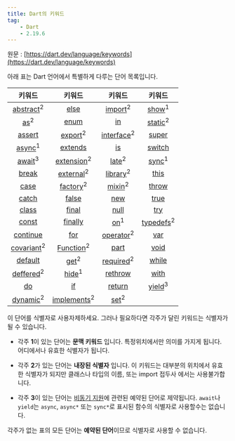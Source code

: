 ```yaml
---
title: Dart의 키워드
tag:
    - Dart
    - 2.19.6
---
```


원문 : [https://dart.dev/language/keywords](https://dart.dev/language/keywords)

아래 표는 Dart 언어에서 특별하게 다루는 단어 목록입니다.

| 키워드 | 키워드 | 키워드 | 키워드 |
| :-----: | :-----: | :-----: | :-----: |
| [abstract](https://dart.dev/language/classes#abstract-classes)<sup>2</sup> | [else](control-flow.md#if-and-else) | [import](libraries.md#using-libraries)<sup>2</sup> | [show](libraries.md#importing-only-part-of-a-library)<sup>1</sup> |
| [as](operators.md#type-test-operators)<sup>2</sup> | [enum](https://dart.dev/language/enum) | [in](control-flow.md#for-loops) | [static](https://dart.dev/language/classes#class-variables-and-methods)<sup>2</sup> |
| [assert](control-flow.md#assert) | [export](https://dart.dev/guides/libraries/create-library-packages)<sup>2</sup> | [interface](https://dart.dev/language/classes#implicit-interfaces)<sup>2</sup> | [super](https://dart.dev/language/extend) |
| [async](https://dart.dev/language/async)<sup>1</sup> | [extends](https://dart.dev/language/extend) | [is](operators.md#type-test-operators) | [switch](control-flow.md#switch-and-case) |
| [await](https://dart.dev/language/async)<sup>3</sup> | [extension](https://dart.dev/language/extension-methods)<sup>2</sup> | [late](variables.md#late-variables)<sup>2</sup> | [sync](functions.md#generators)<sup>1</sup> |
| [break](control-flow.md#break-and-continue) | [external](https://spec.dart.dev/DartLangSpecDraft.pdf#External%20Functions)<sup>2</sup> | [library](libraries.md)<sup>2</sup> | [this](https://dart.dev/language/constructors) |
| [case](control-flow.md#switch-and-case) | [factory](https://dart.dev/language/constructors#factory-constructors)<sup>2</sup> | [mixin](https://dart.dev/language/mixins)<sup>2</sup> | [throw](error-handling.md#throw) |
| [catch](error-handling.md#catch) | [false](built-in-types.md#booleans) | [new](https://dart.dev/language/classes#using-constructors) | [true](built-in-types.md#booleans) |
| [class](https://dart.dev/language/classes#instance-variables) | [final](variables.md#final-and-const) | [null](variables.md#default-value) | [try](error-handling.md#catch) |
| [const](variables.md#final-and-const) | [finally](error-handling.md#finally) | [on](error-handling.md#catch)<sup>1</sup> | [typedefs](typedefs.md)<sup>2</sup> |
| [continue](control-flow.md#break-and-continue) | [for](control-flow.md#for-loops) | [operator](https://dart.dev/language/methods#operators)<sup>2</sup> | [var](variables.md) |
| [covariant](https://dart.dev/guides/language/sound-problems#the-covariant-keyword)<sup>2</sup> | [Function](functions.md)<sup>2</sup> | [part](https://dart.dev/guides/libraries/create-library-packages#organizing-a-library-package) | [void](built-in-types.md) |
| [default](control-flow.md#switch-and-case) | [get](https://dart.dev/language/methods#getters-and-setters)<sup>2</sup> | [required](functions.md#named-parameters)<sup>2</sup> | [while](control-flow.md#while-and-do-while) |
| [deffered](libraries.md#lazily-loading-a-library)<sup>2</sup> | [hide](libraries.md#importing-only-part-of-a-library)<sup>1</sup> | [rethrow](error-handling.md#catch) | [with](https://dart.dev/language/mixins) | 
| [do](control-flow.md#while-and-do-while) | [if](control-flow.md#if-and-else) | [return](functions.md#return-values) | [yield](functions.md#generators)<sup>3</sup> |
| [dynamic](README.md#important-concepts)<sup>2</sup> | [implements](https://dart.dev/language/classes#implicit-interfaces)<sup>2</sup> | [set](https://dart.dev/language/methods#getters-and-setters)<sup>2</sup> |

이 단어를 식별자로 사용자제하세요.
그러나 필요하다면 각주가 달린 키워드는 식별자가 될 수 있습니다.

* 각주 **1**이 있는 단어는 **문맥 키워드** 입니다. 특정위치에서만 의미를 가지게 됩니다.
  어디에서나 유효한 식별자가 됩니다.

* 각주 **2**가 있는 단어는 **내장된 식별자** 입니다.
  이 키워드는 대부분의 위치에서 유효한 식별자가 되지만 클래스나 타입의 이름, 또는 import 접두사 에서는 사용불가합니다.

* 각주 **3**이 있는 단어는 [비동기 지원](https://dart.dev/language/async)에 관련된 예약된 단어로 제약됩니다.
  `await`나 `yield`는 `async`, `async*` 또는 `sync*`로 표시된 함수의 식별자로 사용할수는 없습니다.

각주가 없는 표의 모든 단어는 **예약된 단어**이므로 식별자로 사용할 수 없습니다.

<AdsenseB />